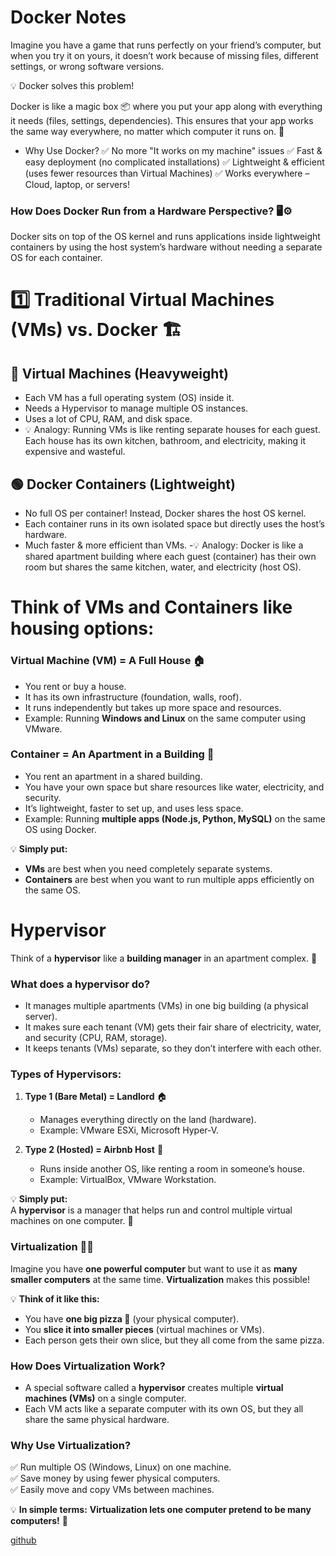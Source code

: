 # Docker Notes

Imagine you have a game that runs perfectly on your friend’s computer, but when you try it on yours, it doesn’t work because of missing files, different settings, or wrong software versions.

💡 Docker solves this problem!

Docker is like a magic box 📦 where you put your app along with everything it needs (files, settings, dependencies). This ensures that your app works the same way everywhere, no matter which computer it runs on. 🚀


- Why Use Docker?
✅ No more "It works on my machine" issues
✅ Fast & easy deployment (no complicated installations)
✅ Lightweight & efficient (uses fewer resources than Virtual Machines)
✅ Works everywhere – Cloud, laptop, or servers!



### How Does Docker Run from a Hardware Perspective? 🖥️⚙️
Docker sits on top of the OS kernel and runs applications inside lightweight containers by using the host system’s hardware without needing a separate OS for each container.


# 1️⃣ Traditional Virtual Machines (VMs) vs. Docker 🏗️
## 🔴 Virtual Machines (Heavyweight)
- Each VM has a full operating system (OS) inside it.
- Needs a Hypervisor to manage multiple OS instances.
- Uses a lot of CPU, RAM, and disk space.
- 💡 Analogy: Running VMs is like renting separate houses for each guest. Each house has its own kitchen, bathroom, and electricity, making it expensive and wasteful.

## 🟢 Docker Containers (Lightweight)
- No full OS per container! Instead, Docker shares the host OS kernel.
- Each container runs in its own isolated space but directly uses the host’s hardware.
- Much faster & more efficient than VMs.
-💡 Analogy: Docker is like a shared apartment building where each guest (container) has their own room but shares the same kitchen, water, and electricity (host OS).



# Think of **VMs and Containers** like housing options:  

### **Virtual Machine (VM) = A Full House 🏠**  
- You rent or buy a house.  
- It has its own infrastructure (foundation, walls, roof).  
- It runs independently but takes up more space and resources.  
- Example: Running **Windows and Linux** on the same computer using VMware.  

### **Container = An Apartment in a Building 🏢**  
- You rent an apartment in a shared building.  
- You have your own space but share resources like water, electricity, and security.  
- It’s lightweight, faster to set up, and uses less space.  
- Example: Running **multiple apps (Node.js, Python, MySQL)** on the same OS using Docker.  

💡 **Simply put:**  
- **VMs** are best when you need completely separate systems.  
- **Containers** are best when you want to run multiple apps efficiently on the same OS.


# Hypervisor
Think of a **hypervisor** like a **building manager** in an apartment complex. 🏢  

### **What does a hypervisor do?**  
- It manages multiple apartments (VMs) in one big building (a physical server).  
- It makes sure each tenant (VM) gets their fair share of electricity, water, and security (CPU, RAM, storage).  
- It keeps tenants (VMs) separate, so they don’t interfere with each other.  

### **Types of Hypervisors:**  
1. **Type 1 (Bare Metal) = Landlord** 🏠  
   - Manages everything directly on the land (hardware).  
   - Example: VMware ESXi, Microsoft Hyper-V.  

2. **Type 2 (Hosted) = Airbnb Host** 🏡  
   - Runs inside another OS, like renting a room in someone’s house.  
   - Example: VirtualBox, VMware Workstation.  

💡 **Simply put:**  
A **hypervisor** is a manager that helps run and control multiple virtual machines on one computer. 🚀



### **Virtualization 🎩✨**  

Imagine you have **one powerful computer** but want to use it as **many smaller computers** at the same time. **Virtualization** makes this possible!  

💡 **Think of it like this:**  
- You have **one big pizza 🍕** (your physical computer).  
- You **slice it into smaller pieces** (virtual machines or VMs).  
- Each person gets their own slice, but they all come from the same pizza.  

### **How Does Virtualization Work?**  
- A special software called a **hypervisor** creates multiple **virtual machines (VMs)** on a single computer.  
- Each VM acts like a separate computer with its own OS, but they all share the same physical hardware.  

### **Why Use Virtualization?**  
✅ Run multiple OS (Windows, Linux) on one machine.  
✅ Save money by using fewer physical computers.  
✅ Easily move and copy VMs between machines.  

💡 **In simple terms:** **Virtualization lets one computer pretend to be many computers!** 🚀

[github](https://github.com/stacksimplify/docker-in-a-weekend)



